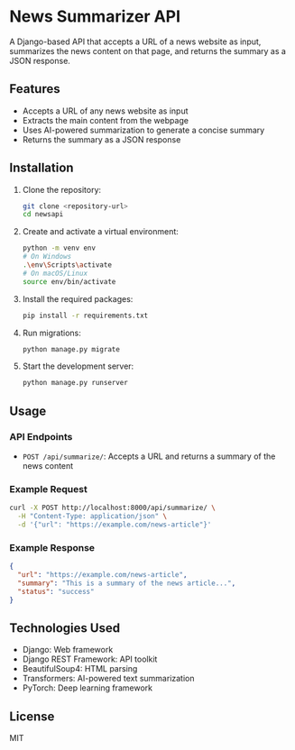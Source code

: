 # News Summarizer API

A Django-based API that accepts a URL of a news website as input, summarizes the news content on that page, and returns the summary as a JSON response.

## Features

- Accepts a URL of any news website as input
- Extracts the main content from the webpage
- Uses AI-powered summarization to generate a concise summary
- Returns the summary as a JSON response

## Installation

1. Clone the repository:
   ```bash
   git clone <repository-url>
   cd newsapi
   ```

2. Create and activate a virtual environment:
   ```bash
   python -m venv env
   # On Windows
   .\env\Scripts\activate
   # On macOS/Linux
   source env/bin/activate
   ```

3. Install the required packages:
   ```bash
   pip install -r requirements.txt
   ```

4. Run migrations:
   ```bash
   python manage.py migrate
   ```

5. Start the development server:
   ```bash
   python manage.py runserver
   ```

## Usage

### API Endpoints

- `POST /api/summarize/`: Accepts a URL and returns a summary of the news content

### Example Request

```bash
curl -X POST http://localhost:8000/api/summarize/ \
  -H "Content-Type: application/json" \
  -d '{"url": "https://example.com/news-article"}'
```

### Example Response

```json
{
  "url": "https://example.com/news-article",
  "summary": "This is a summary of the news article...",
  "status": "success"
}
```

## Technologies Used

- Django: Web framework
- Django REST Framework: API toolkit
- BeautifulSoup4: HTML parsing
- Transformers: AI-powered text summarization
- PyTorch: Deep learning framework

## License

MIT 